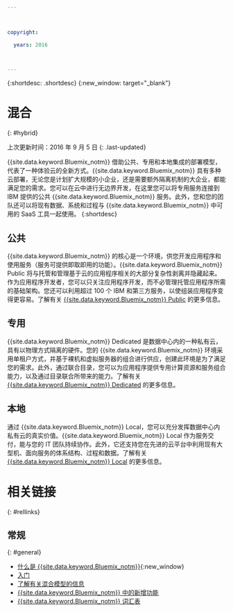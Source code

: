 ```yaml
---

 

copyright:

  years: 2016

 

---
```


{:shortdesc: .shortdesc}
{:new_window: target="_blank"}

# 混合
{: #hybrid}

上次更新时间：2016 年 9 月 5 日
{: .last-updated}

{{site.data.keyword.Bluemix_notm}} 借助公共、专用和本地集成的部署模型，代表了一种体验云的全新方式。{{site.data.keyword.Bluemix_notm}} 具有多种云部署，无论您是计划扩大规模的小企业，还是需要额外隔离机制的大企业，都能满足您的需求。您可以在云中进行无边界开发，在这里您可以将专用服务连接到 IBM 提供的公共 {{site.data.keyword.Bluemix_notm}} 服务。此外，您和您的团队还可以将现有数据、系统和过程与 {{site.data.keyword.Bluemix_notm}} 中可用的 SaaS 工具一起使用。
{:shortdesc}

## 公共

{{site.data.keyword.Bluemix_notm}} 的核心是一个环境，供您开发应用程序和使用服务（服务可提供即取即用的功能）。{{site.data.keyword.Bluemix_notm}} Public 将与托管和管理基于云的应用程序相关的大部分复杂性剥离并隐藏起来。作为应用程序开发者，您可以只关注应用程序开发，而不必管理托管应用程序所需的基础架构。您还可以利用超过 100 个 IBM 和第三方服务，以使组装应用程序变得更容易。了解有关 [{{site.data.keyword.Bluemix_notm}} Public](../public/index.html) 的更多信息。

## 专用

{{site.data.keyword.Bluemix_notm}} Dedicated 是数据中心内的一种私有云，具有以物理方式隔离的硬件。您的 {{site.data.keyword.Bluemix_notm}} 环境采用单租户方式，并基于裸机和虚拟服务器的组合进行供应，创建此环境是为了满足您的需求。此外，通过联合目录，您可以为应用程序提供专用计算资源和服务组合能力，以及通过目录联合所带来的能力。了解有关 [{{site.data.keyword.Bluemix_notm}} Dedicated](../dedicated/index.html) 的更多信息。 


## 本地

通过 {{site.data.keyword.Bluemix_notm}} Local，您可以充分发挥数据中心内私有云的真实价值。{{site.data.keyword.Bluemix_notm}} Local 作为服务交付，能与您的 IT 团队持续协作。此外，它还支持您在先进的云平台中利用现有大型机、面向服务的体系结构、过程和数据。了解有关 [{{site.data.keyword.Bluemix_notm}} Local](../local/index.html) 的更多信息。

# 相关链接
{: #rellinks}
## 常规
{: #general}
* [什么是 {{site.data.keyword.Bluemix_notm}}](http://www.ibm.com/cloud-computing/bluemix/what-is-bluemix/){:new_window}
* [入门](http://www.ibm.com/cloud-computing/bluemix/getting-started/)
* [了解有关混合模型的信息](http://www.ibm.com/cloud-computing/bluemix/hybrid/)
* [{{site.data.keyword.Bluemix_notm}} 中的新增功能](../whatsnew/index.html)
* [{{site.data.keyword.Bluemix_notm}} 词汇表](../overview/glossary/index.html)

